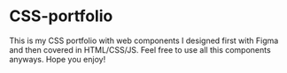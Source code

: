 # CSS-portfolio
This is my CSS portfolio with web components I designed first with Figma and then covered in HTML/CSS/JS.
Feel free to use all this components anyways.
Hope you enjoy!
